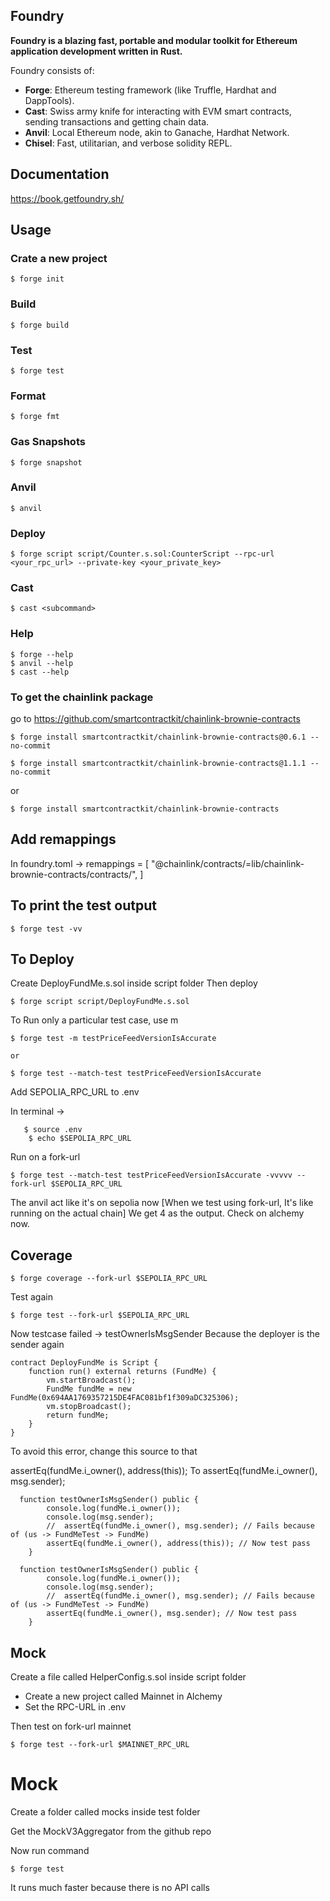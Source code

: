 ## Foundry

**Foundry is a blazing fast, portable and modular toolkit for Ethereum application development written in Rust.**

Foundry consists of:

-   **Forge**: Ethereum testing framework (like Truffle, Hardhat and DappTools).
-   **Cast**: Swiss army knife for interacting with EVM smart contracts, sending transactions and getting chain data.
-   **Anvil**: Local Ethereum node, akin to Ganache, Hardhat Network.
-   **Chisel**: Fast, utilitarian, and verbose solidity REPL.

## Documentation

https://book.getfoundry.sh/

## Usage

### Crate a new project 

```shell
$ forge init
```

### Build

```shell
$ forge build
```

### Test

```shell
$ forge test
```

### Format

```shell
$ forge fmt
```

### Gas Snapshots

```shell
$ forge snapshot
```

### Anvil

```shell
$ anvil
```

### Deploy

```shell
$ forge script script/Counter.s.sol:CounterScript --rpc-url <your_rpc_url> --private-key <your_private_key>
```

### Cast

```shell
$ cast <subcommand>
```

### Help

```shell
$ forge --help
$ anvil --help
$ cast --help
```

### To get the chainlink package

go to https://github.com/smartcontractkit/chainlink-brownie-contracts


```shell
$ forge install smartcontractkit/chainlink-brownie-contracts@0.6.1 --no-commit
        
$ forge install smartcontractkit/chainlink-brownie-contracts@1.1.1 --no-commit

```

or 

```shell
$ forge install smartcontractkit/chainlink-brownie-contracts

```

## Add remappings
In foundry.toml ->
remappings = [
    "@chainlink/contracts/=lib/chainlink-brownie-contracts/contracts/",
]

## To print the test output

```shell
$ forge test -vv

```

## To Deploy

Create DeployFundMe.s.sol inside script folder
Then deploy

```shell
$ forge script script/DeployFundMe.s.sol

```

To Run only a particular test case, use m

```shell
$ forge test -m testPriceFeedVersionIsAccurate

```
    or 

```shell
$ forge test --match-test testPriceFeedVersionIsAccurate

```
Add SEPOLIA_RPC_URL to .env

In terminal -> 

```shell
   $ source .env
    $ echo $SEPOLIA_RPC_URL
```

Run on a fork-url

```shell
$ forge test --match-test testPriceFeedVersionIsAccurate -vvvvv --fork-url $SEPOLIA_RPC_URL

```
The anvil act like it's on sepolia now [When we test using fork-url, It's like running on the actual chain]
We get 4 as the output. 
Check on alchemy now.

## Coverage

```shell
$ forge coverage --fork-url $SEPOLIA_RPC_URL

```

Test again
```shell
$ forge test --fork-url $SEPOLIA_RPC_URL

```
Now testcase failed -> testOwnerIsMsgSender
Because the deployer is the sender again

```
contract DeployFundMe is Script {
    function run() external returns (FundMe) {
        vm.startBroadcast();
        FundMe fundMe = new FundMe(0x694AA1769357215DE4FAC081bf1f309aDC325306);
        vm.stopBroadcast();
        return fundMe;
    }
}
```

To avoid this error, change this source to that

assertEq(fundMe.i_owner(), address(this)); To assertEq(fundMe.i_owner(), msg.sender);

```
  function testOwnerIsMsgSender() public {
        console.log(fundMe.i_owner());
        console.log(msg.sender);
        //  assertEq(fundMe.i_owner(), msg.sender); // Fails because of (us -> FundMeTest -> FundMe)
        assertEq(fundMe.i_owner(), address(this)); // Now test pass
    }
```

```
  function testOwnerIsMsgSender() public {
        console.log(fundMe.i_owner());
        console.log(msg.sender);
        //  assertEq(fundMe.i_owner(), msg.sender); // Fails because of (us -> FundMeTest -> FundMe)
        assertEq(fundMe.i_owner(), msg.sender); // Now test pass
    }
```

## Mock

Create a file called HelperConfig.s.sol inside script folder

- Create a new project called Mainnet in Alchemy
- Set the RPC-URL in .env 

Then test on fork-url mainnet

```shell
$ forge test --fork-url $MAINNET_RPC_URL

```

# Mock 
Create a folder called mocks inside test folder


Get the MockV3Aggregator from the github repo

Now run command

```shell
$ forge test 

```

It runs much faster because there is no API calls












